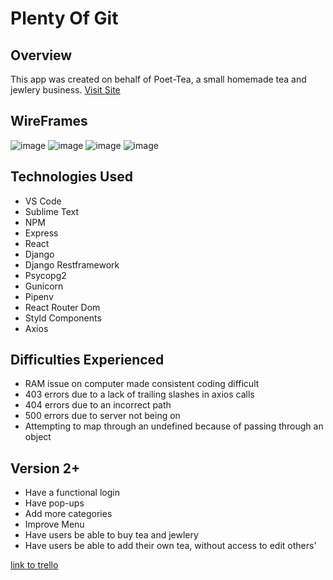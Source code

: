 # Plenty Of Git
## Overview
This app was created on behalf of Poet-Tea, a small homemade tea and jewlery business.
[Visit Site](https://poet-tea.herokuapp.com/)

## WireFrames
![image](https://i.imgur.com/GlqlDWQ.png)
![image](https://i.imgur.com/QytzNdg.png)
![image](https://i.imgur.com/LZBq0rN.png)
![image](https://i.imgur.com/K18s7vU.png)

## Technologies Used
  * VS Code
  * Sublime Text
  * NPM
  * Express
  * React
  * Django
  * Django Restframework
  * Psycopg2
  * Gunicorn
  * Pipenv
  * React Router Dom
  * Styld Components
  * Axios

## Difficulties Experienced
  * RAM issue on computer made consistent coding difficult
  * 403 errors due to a lack of trailing slashes in axios calls
  * 404 errors due to an incorrect path
  * 500 errors due to server not being on
  * Attempting to map through an undefined because of passing through an object

## Version 2+
  * Have a functional login
  * Have pop-ups
  * Add more categories
  * Improve Menu
  * Have users be able to buy tea and jewlery
  * Have users be able to add their own tea, without access to edit others'

  [link to trello](https://trello.com/b/nhejw1RH/poet-tea)

  
  
